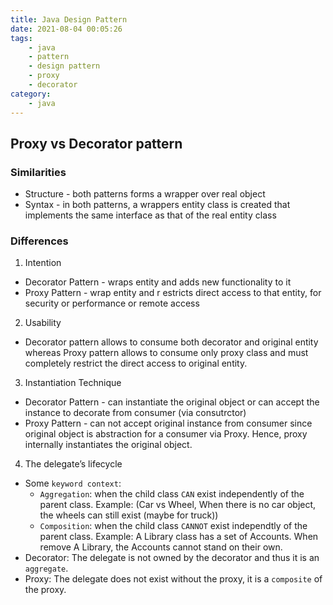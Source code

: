 ```yaml
---
title: Java Design Pattern
date: 2021-08-04 00:05:26
tags:
    - java
    - pattern
    - design pattern
    - proxy
    - decorator
category: 
    - java
---
```


## Proxy vs Decorator pattern
### Similarities
- Structure - both patterns forms a wrapper over real object
- Syntax - in both patterns, a wrappers entity class is created that implements the same interface as that of the real entity class 

### Differences
1. Intention 
- Decorator Pattern - wraps entity and adds new functionality to it
- Proxy Pattern - wrap entity and r estricts direct access to that entity, for security or performance or remote access 

2. Usability
- Decorator pattern allows to consume both decorator and original entity whereas Proxy pattern allows to consume only proxy class and must completely restrict the direct access to original entity.

3. Instantiation Technique
- Decorator Pattern - can instantiate the original object or can accept the instance to decorate from consumer (via consutrctor)
- Proxy Pattern - can not accept original instance from consumer since original object is abstraction for a consumer via Proxy. Hence, proxy internally instantiates the original object.

4. The delegate’s lifecycle     
- Some `keyword context`: 
    - `Aggregation`: when the child class `CAN` exist independently of the parent class. Example: (Car vs Wheel, When there is no car object, the wheels can still exist (maybe for truck))
    - `Composition`: when the child class `CANNOT` exist independtly of the parent class. Example: A Library class has a set of Accounts. When remove A Library, the Accounts cannot stand on their own.
- Decorator: The delegate is not owned by the decorator and thus it is an `aggregate`.
- Proxy: The delegate does not exist without the proxy, it is a `composite` of the proxy.


